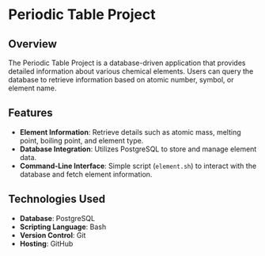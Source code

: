 # Periodic Table Project

## Overview
The Periodic Table Project is a database-driven application that provides detailed information about various chemical elements. Users can query the database to retrieve information based on atomic number, symbol, or element name.

## Features
- **Element Information**: Retrieve details such as atomic mass, melting point, boiling point, and element type.
- **Database Integration**: Utilizes PostgreSQL to store and manage element data.
- **Command-Line Interface**: Simple script (`element.sh`) to interact with the database and fetch element information.

## Technologies Used
- **Database**: PostgreSQL
- **Scripting Language**: Bash
- **Version Control**: Git
- **Hosting**: GitHub
